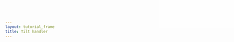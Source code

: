```yaml
---
layout: tutorial_frame
title: Tilt handler
---
```

<style>

#info {
	position:absolute; 
	top:0; 
	right:0; 
	width: 20em; 
	height: 7.5em; 
	background: rgba(255,255,255,.5); 
	z-index:500; 
	font: 12px Sans;
}

.crsMarker {
	border-top: 2px green solid;
	border-left: 2px green solid;
}
</style>

<div id='info' style=''></div>


<script type='text/javascript'>

	const trd = [63.41, 10.41];
	
	L.TiltHandler = L.Handler.extend({
		addHooks() {
			L.DomEvent.on(window, 'deviceorientation', this._tilt, this);
		},
	
		removeHooks() {
			L.DomEvent.off(window, 'deviceorientation', this._tilt, this);
		},

		_tilt(ev) {
			// Treat Gamma angle as horizontal pan (1 degree = 1 pixel) and Beta angle as vertical pan
			const offset = L.point(ev.gamma, ev.beta);
			let info;
			if (offset) {
				this._map.panBy(offset);
				info = `${ev.gamma},${ev.beta}`;
			} else {
				info = 'Device orientation not detected';
			}
			document.getElementById('info').innerHTML = info;
		}
	});
	
	L.Map.addInitHook('addHandler', 'tilt', L.TiltHandler);

	const map = L.map('map', {
		center: [0, 0],
		zoom: 1,
		tilt: true
	});

	const osm = L.tileLayer('https://tile.openstreetmap.org/{z}/{x}/{y}.png', {
		maxZoom: 19,
		attribution: '&copy; <a href="http://www.openstreetmap.org/copyright">OpenStreetMap</a>'
	}).addTo(map);
	
</script>
